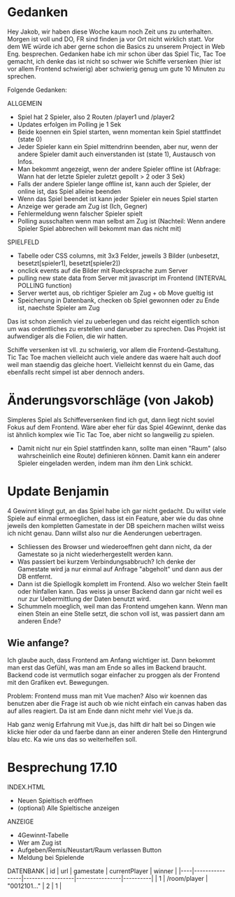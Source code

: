# Gedanken

Hey Jakob, wir haben diese Woche kaum noch Zeit uns zu unterhalten. Morgen ist voll und DO, FR sind finden ja vor Ort nicht wirklich statt. Vor dem WE würde ich aber gerne schon die Basics zu unserem Project in Web Eng. besprechen. Gedanken habe ich mir schon über das Spiel Tic, Tac Toe gemacht, ich denke das ist nicht so schwer wie Schiffe versenken (hier ist vor allem Frontend schwierig) aber schwierig genug um gute 10 Minuten zu sprechen.

Folgende Gedanken:

ALLGEMEIN
- Spiel hat 2 Spieler, also 2 Routen /player1 und /player2
- Updates erfolgen im Polling je 1 Sek
- Beide koennen ein Spiel starten, wenn momentan kein Spiel stattfindet (state 0)
- Jeder Spieler kann ein Spiel mittendrinn beenden, aber nur, wenn der andere Spieler damit auch einverstanden ist (state 1), Austausch von Infos.
- Man bekommt angezeigt, wenn der andere Spieler offline ist (Abfrage: Wann hat der letzte Spieler zuletzt gepollt > 2 oder 3 Sek)
- Falls der andere Spieler lange offline ist, kann auch der Spieler, der online ist, das Spiel alleine beenden
- Wenn das Spiel beendet ist kann jeder Spieler ein neues Spiel starten
- Anzeige wer gerade am Zug ist (Ich, Gegner)
- Fehlermeldung wenn falscher Spieler spielt
- Polling ausschalten wenn man selbst am Zug ist (Nachteil: Wenn andere Spieler Spiel abbrechen will bekommt man das nicht mit)

SPIELFELD
- Tabelle oder CSS columns, mit 3x3 Felder, jeweils 3 Bilder (unbesetzt, besetzt[spieler1], besetzt[spieler2])
- onclick events auf die Bilder mit Ruecksprache zum Server
- pulling new state data from Server mit javascript im Frontend (INTERVAL POLLING function)
- Server wertet aus, ob richtiger Spieler am Zug + ob Move gueltig ist
- Speicherung in Datenbank, checken ob Spiel gewonnen oder zu Ende ist, naechste Spieler am Zug


Das ist schon ziemlich viel zu ueberlegen und das reicht eigentlich schon um was ordentliches zu erstellen und darueber zu sprechen. Das Projekt ist aufwendiger als die Folien, die wir hatten.

Schiffe versenken ist vll. zu schwierig, vor allem die Frontend-Gestaltung. Tic Tac Toe machen vielleicht auch viele andere das waere halt auch doof weil man staendig das gleiche hoert. Vielleicht kennst du ein Game, das ebenfalls recht simpel ist aber dennoch anders.

# Änderungsvorschläge (von Jakob)

Simpleres Spiel als Schiffeversenken find ich gut, dann liegt nicht soviel Fokus auf dem Frontend.
Wäre aber eher für das Spiel 4Gewinnt, denke das ist ähnlich komplex wie Tic Tac Toe, aber nicht so langweilig zu spielen.

- Damit nicht nur ein Spiel stattfinden kann, sollte man einen "Raum" (also wahrscheinlich eine Route) definieren können. Damit kann ein anderer Spieler eingeladen werden, indem man ihm den Link schickt.

# Update Benjamin

4 Gewinnt klingt gut, an das Spiel habe ich gar nicht gedacht. Du willst viele Spiele auf einmal ermoeglichen, dass ist ein Feature, aber wie du das ohne jeweils den kompletten Gamestate in der DB speichern machen willst weiss ich nicht genau. Dann willst also nur die Aenderungen uebertragen.

- Schliessen des Browser und wiederoeffnen geht dann nicht, da der Gamestate so ja nicht wiederhergestellt werden kann.
- Was passiert bei kurzem Verbindungsabbruch? Ich denke der Gamestate wird ja nur einmal auf Anfrage "abgeholt" und dann aus der DB entfernt.
- Dann ist die Spiellogik komplett im Frontend. Also wo welcher Stein faellt oder hinfallen kann. Das weiss ja unser Backend dann gar nicht weil es nur zur Uebermittlung der Daten benutzt wird.
- Schummeln moeglich, weil man das Frontend umgehen kann. Wenn man einen Stein an eine Stelle setzt, die schon voll ist, was passiert dann am anderen Ende?

## Wie anfange?

Ich glaube auch, dass Frontend am Anfang wichtiger ist. Dann bekommt man erst das Gefühl, was man am Ende so alles im Backend braucht. Backend code ist vermutlich sogar einfacher zu proggen als der Frontend mit den Grafiken evt. Bewegungen.

Problem: Frontend muss man mit Vue machen? Also wir koennen das benutzen aber die Frage ist auch ob wie nicht einfach ein canvas haben das auf alles reagiert. Da ist am Ende dann nicht mehr viel Vue.js da.

Hab ganz wenig Erfahrung mit Vue.js, das hilft dir halt bei so Dingen wie klicke hier oder da und faerbe dann an einer anderen Stelle den Hintergrund blau etc. Ka wie uns das so weiterhelfen soll. 

# Besprechung 17.10

INDEX.HTML
- Neuen Spieltisch eröffnen
- (optional) Alle Spieltische anzeigen

ANZEIGE
- 4Gewinnt-Tabelle
- Wer am Zug ist
- Aufgeben/Remis/Neustart/Raum verlassen Button
- Meldung bei Spielende

DATENBANK
| id |      url       |    gamestate     |  currentPlayer |  winner  |
|----|----------------|------------------|----------------|----------|
| 1  | /room/player   | "0012101..."     |      2         |     1    |

